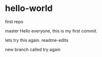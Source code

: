 # hello-world
first repo

master
Hello everyone, this is my first commit.

lets try this again.
readme-edits

new branch called try again
